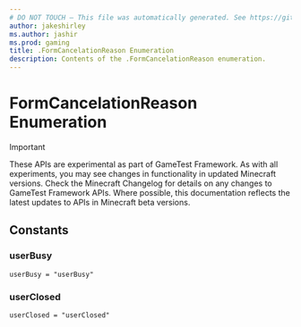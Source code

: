 ```yaml
---
# DO NOT TOUCH — This file was automatically generated. See https://github.com/Mojang/MinecraftApiDocsGenerator to modify descriptions, examples, etc.
author: jakeshirley
ms.author: jashir
ms.prod: gaming
title: .FormCancelationReason Enumeration
description: Contents of the .FormCancelationReason enumeration.
---
```

# FormCancelationReason Enumeration
>[!IMPORTANT]
>These APIs are experimental as part of GameTest Framework. As with all experiments, you may see changes in functionality in updated Minecraft versions. Check the Minecraft Changelog for details on any changes to GameTest Framework APIs. Where possible, this documentation reflects the latest updates to APIs in Minecraft beta versions.

## Constants
### **userBusy**
`userBusy = "userBusy"`
### **userClosed**
`userClosed = "userClosed"`
